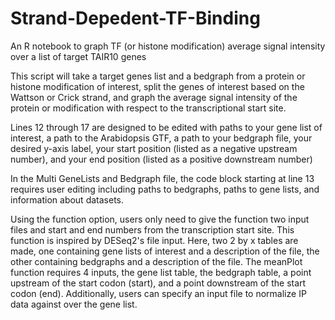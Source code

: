 # Strand-Depedent-TF-Binding
An R notebook to graph TF (or histone modification) average signal intensity over a list of target TAIR10 genes

This script will take a target genes list and a bedgraph from a protein or histone modification of interest, split the genes of interest based on the Wattson or Crick strand, and graph the average signal intensity of the protein or modification with respect to the transcriptional start site. 

Lines 12 through 17 are designed to be edited with paths to your gene list of interest, a path to the Arabidopsis GTF, a path to your bedgraph file, your desired y-axis label, your start position (listed as a negative upstream number), and your end position (listed as a positive downstream number)

In the Multi GeneLists and Bedgraph file, the code block starting at line 13 requires user editing including paths to bedgraphs, paths to gene lists, and information about datasets. 

Using the function option, users only need to give the function two input files and start and end numbers from the transcription start site. 
This function is inspired by DESeq2's file input. Here, two 2 by x tables are made, one containing gene lists of interest and a description of the file, the other containing bedgraphs and a description of the file. 
The meanPlot function requires 4 inputs, the gene list table, the bedgraph table, a point upstream of the start codon (start), and a point downstream of the start codon (end). Additionally, users can specify an input file to normalize IP data against over the gene list. 
